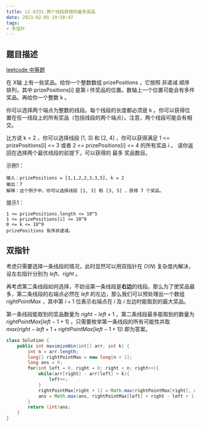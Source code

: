 ```yaml
---
title: LC-6331.两个线段获得的最多奖品
date: 2023-02-05 19:50:47
tags:
- 多指针
---
```


## 题目描述
[leetcode 中等题](https://leetcode.cn/problems/maximize-win-from-two-segments/)

在 X轴 上有一些奖品。给你一个整数数组 prizePositions ，它按照 非递减 顺序排列，其中 prizePositions[i] 是第 i 件奖品的位置。数轴上一个位置可能会有多件奖品。再给你一个整数 k 。

你可以选择两个端点为整数的线段。每个线段的长度都必须是 k 。你可以获得位置在任一线段上的所有奖品（包括线段的两个端点）。注意，两个线段可能会有相交。

比方说 k = 2 ，你可以选择线段 [1, 3] 和 [2, 4] ，你可以获得满足 1 <= prizePositions[i] <= 3 或者 2 <= prizePositions[i] <= 4 的所有奖品 i 。
请你返回在选择两个最优线段的前提下，可以获得的 最多 奖品数目。

示例1：
```
输入：prizePositions = [1,1,2,2,3,3,5], k = 2
输出：7
解释：这个例子中，你可以选择线段 [1, 3] 和 [3, 5] ，获得 7 个奖品。
```

提示1：
```
1 <= prizePositions.length <= 10^5
1 <= prizePositions[i] <= 10^9
0 <= k <= 10^9
prizePositions 有序非递减。
```

## 双指针
考虑只需要选择一条线段的情况，此时显然可以用双指针在 $O(N)$ 复杂度内解决，设左右指针分别为 $left、right$ 。

再考虑第二条线段如何选择，不妨设第一条线段是**右边**的线段。那么为了使奖品最多，第二条线段的右端点必然在 $left$ 的左边，那么我们可以预处理出一个数组 $rightPointMax$ ，其中第 $i + 1$ 位表示右端点在 $i$ 及 $i$ 左边时能取到的最大奖品。

第一条线段能取到的奖品数量为 $right - left + 1$ ，第二条线段最多能取到的数量为 $rightPointMax[left - 1 + 1]$ ，只需要枚举第一条线段的所有可能性并取 $max(right - left + 1 + rightPointMax[left - 1 + 1])$ 即为答案。
```Java
class Solution {
    public int maximizeWin(int[] arr, int k) {
        int n = arr.length;
        long[] rightPointMax = new long[n + 1];
        long ans = 0;
        for(int left = 0, right = 0; right < n; right++){
            while(arr[right] - arr[left] > k){
                left++;
            }
            rightPointMax[right + 1] = Math.max(rightPointMax[right], right - left + 1);
            ans = Math.max(ans, rightPointMax[left] + right - left + 1);
        }
        return (int)ans;
    }
}
```